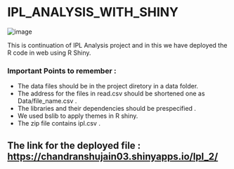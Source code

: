 # IPL_ANALYSIS_WITH_SHINY

![image](https://github.com/chandranshuanalyst/IPL_ANALYSIS_WITH_SHINY/assets/91171166/93f89e7d-8624-4157-a9f6-2081e1bea51d)

This is continuation of IPL Analysis project and in this we have deployed the R code in web using R Shiny.

### Important Points to remember :
* The data files should be in the project diretory in a data folder.
* The address for the files in read.csv should be shortened one as Data/file_name.csv .
* The libraries and their dependencies should be prespecified .
* We used bslib to apply themes in R shiny.
* The zip file contains ipl.csv .

## The link for the deployed file : https://chandranshujain03.shinyapps.io/Ipl_2/
